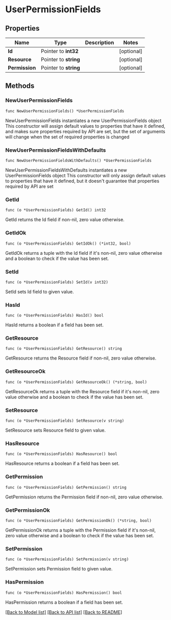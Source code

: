 # UserPermissionFields

## Properties

Name | Type | Description | Notes
------------ | ------------- | ------------- | -------------
**Id** | Pointer to **int32** |  | [optional] 
**Resource** | Pointer to **string** |  | [optional] 
**Permission** | Pointer to **string** |  | [optional] 

## Methods

### NewUserPermissionFields

`func NewUserPermissionFields() *UserPermissionFields`

NewUserPermissionFields instantiates a new UserPermissionFields object
This constructor will assign default values to properties that have it defined,
and makes sure properties required by API are set, but the set of arguments
will change when the set of required properties is changed

### NewUserPermissionFieldsWithDefaults

`func NewUserPermissionFieldsWithDefaults() *UserPermissionFields`

NewUserPermissionFieldsWithDefaults instantiates a new UserPermissionFields object
This constructor will only assign default values to properties that have it defined,
but it doesn't guarantee that properties required by API are set

### GetId

`func (o *UserPermissionFields) GetId() int32`

GetId returns the Id field if non-nil, zero value otherwise.

### GetIdOk

`func (o *UserPermissionFields) GetIdOk() (*int32, bool)`

GetIdOk returns a tuple with the Id field if it's non-nil, zero value otherwise
and a boolean to check if the value has been set.

### SetId

`func (o *UserPermissionFields) SetId(v int32)`

SetId sets Id field to given value.

### HasId

`func (o *UserPermissionFields) HasId() bool`

HasId returns a boolean if a field has been set.

### GetResource

`func (o *UserPermissionFields) GetResource() string`

GetResource returns the Resource field if non-nil, zero value otherwise.

### GetResourceOk

`func (o *UserPermissionFields) GetResourceOk() (*string, bool)`

GetResourceOk returns a tuple with the Resource field if it's non-nil, zero value otherwise
and a boolean to check if the value has been set.

### SetResource

`func (o *UserPermissionFields) SetResource(v string)`

SetResource sets Resource field to given value.

### HasResource

`func (o *UserPermissionFields) HasResource() bool`

HasResource returns a boolean if a field has been set.

### GetPermission

`func (o *UserPermissionFields) GetPermission() string`

GetPermission returns the Permission field if non-nil, zero value otherwise.

### GetPermissionOk

`func (o *UserPermissionFields) GetPermissionOk() (*string, bool)`

GetPermissionOk returns a tuple with the Permission field if it's non-nil, zero value otherwise
and a boolean to check if the value has been set.

### SetPermission

`func (o *UserPermissionFields) SetPermission(v string)`

SetPermission sets Permission field to given value.

### HasPermission

`func (o *UserPermissionFields) HasPermission() bool`

HasPermission returns a boolean if a field has been set.


[[Back to Model list]](../README.md#documentation-for-models) [[Back to API list]](../README.md#documentation-for-api-endpoints) [[Back to README]](../README.md)


